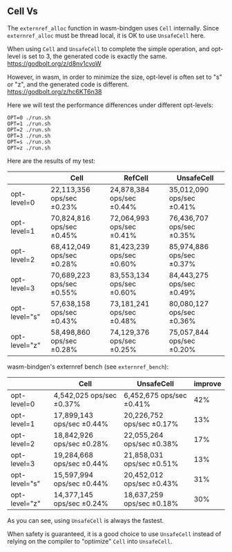 ## Cell Vs

The `externref_alloc` function in wasm-bindgen uses `Cell` internally.
Since `externref_alloc` must be thread local, it is OK to use `UnsafeCell` here.

When using `Cell` and `UnsafeCell` to complete the simple operation, and opt-level is set to 3,
the generated code is exactly the same. https://godbolt.org/z/d8nv1cvoW

However, in wasm, in order to minimize the size, opt-level is often set to "s" or "z",
and the generated code is different. https://godbolt.org/z/hc6KT6n38

Here we will test the performance differences under different opt-levels:

```shell
OPT=0 ./run.sh
OPT=1 ./run.sh
OPT=2 ./run.sh
OPT=3 ./run.sh
OPT=s ./run.sh
OPT=z ./run.sh
```

Here are the results of my test:

||Cell|RefCell|UnsafeCell|
|-|-|-|-|
|opt-level=0|22,113,356 ops/sec ±0.23%|24,878,384 ops/sec ±0.44%|35,012,090 ops/sec ±0.41%|
|opt-level=1|70,824,816 ops/sec ±0.45%|72,064,993 ops/sec ±0.41%|76,436,707 ops/sec ±0.35%|
|opt-level=2|68,412,049 ops/sec ±0.28%|81,423,239 ops/sec ±0.60%|85,974,886 ops/sec ±0.37%|
|opt-level=3|70,689,223 ops/sec ±0.55%|83,553,134 ops/sec ±0.60%|84,443,275 ops/sec ±0.49%|
|opt-level="s"|57,638,158 ops/sec ±0.43%|73,181,241 ops/sec ±0.48%|80,080,127 ops/sec ±0.36%|
|opt-level="z"|58,498,860 ops/sec ±0.28%|74,129,376 ops/sec ±0.25%|75,057,844 ops/sec ±0.20%|

wasm-bindgen's externref bench (see `externref_bench`):

||Cell|UnsafeCell|improve|
|-|-|-|-|
|opt-level=0|4,542,025 ops/sec ±0.37%|6,452,675 ops/sec ±0.41%|42%|
|opt-level=1|17,899,143 ops/sec ±0.44%|20,226,752 ops/sec ±0.17%|13%|
|opt-level=2|18,842,926 ops/sec ±0.28%|22,055,264 ops/sec ±0.38%|17%|
|opt-level=3|19,284,668 ops/sec ±0.44%|21,858,031 ops/sec ±0.51%|13%|
|opt-level="s"|15,597,994 ops/sec ±0.44%|20,452,012 ops/sec ±0.43%|31%|
|opt-level="z"|14,377,145 ops/sec ±0.24%|18,637,259 ops/sec ±0.18%|30%|

As you can see, using `UnsafeCell` is always the fastest.

When safety is guaranteed, it is a good choice to use `UnsafeCell` instead of relying on the compiler to "optimize" `Cell` into `UnsafeCell`.
